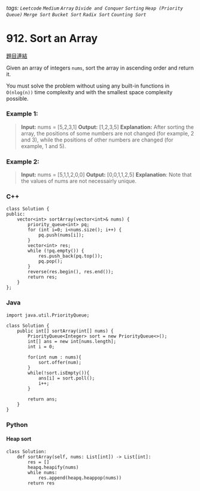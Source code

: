 ###### tags: `Leetcode` `Medium` `Array` `Divide and Conquer` `Sorting` `Heap (Priority Queue)` `Merge Sort` `Bucket Sort` `Radix Sort` `Counting Sort`

# 912. Sort an Array

[題目連結](https://leetcode.com/problems/sort-an-array/description/)

Given an array of integers `nums`, sort the array in ascending order and return it.

You must solve the problem without using any built-in functions in `O(nlog(n))` time complexity and with the smallest space complexity possible.

### Example 1:

> **Input:** nums = [5,2,3,1]
> **Output:** [1,2,3,5]
> **Explanation:** After sorting the array, the positions of some numbers are not changed (for example, 2 and 3), while the positions of other numbers are changed (for example, 1 and 5).

### Example 2:

> **Input:** nums = [5,1,1,2,0,0]
> **Output:** [0,0,1,1,2,5]
> **Explanation**: Note that the values of nums are not necessairly unique.


### C++
```c=
class Solution {
public:
    vector<int> sortArray(vector<int>& nums) {
        priority_queue<int> pq;
        for (int i=0; i<nums.size(); i++) {
            pq.push(nums[i]);
        }
        vector<int> res;
        while (!pq.empty()) {
            res.push_back(pq.top());
            pq.pop();
        }
        reverse(res.begin(), res.end());
        return res;
    }
};
```

### Java
```java=
import java.util.PriorityQueue;

class Solution {
    public int[] sortArray(int[] nums) {
        PriorityQueue<Integer> sort = new PriorityQueue<>();
        int[] ans = new int[nums.length];
        int i = 0;

        for(int num : nums){
            sort.offer(num);
        }
        while(!sort.isEmpty()){
            ans[i] = sort.poll();
            i++;
        }

        return ans;
    }
}
```

### Python 
#### Heap sort
```python=
class Solution:
    def sortArray(self, nums: List[int]) -> List[int]:
        res = []
        heapq.heapify(nums)
        while nums:
            res.append(heapq.heappop(nums))
        return res
```